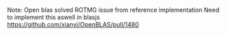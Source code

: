 
Note:
Open blas solved ROTMG issue from reference implementation
Need to implement this aswell in blasjs
https://github.com/xianyi/OpenBLAS/pull/1480

